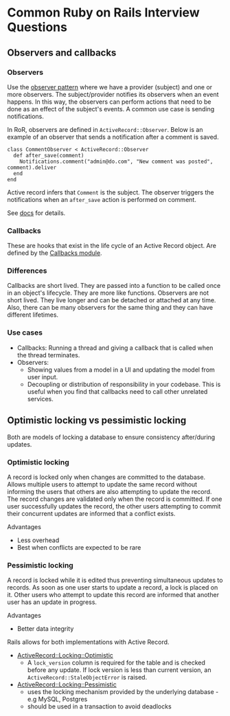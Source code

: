 # Common Ruby on Rails Interview Questions

## Observers and callbacks
### Observers
Use the [observer pattern](https://learn.microsoft.com/en-us/dotnet/standard/events/observer-design-pattern) where we have a provider (subject) and one or more observers. The subject/provider notifies its observers when an event happens. In this way, the observers can perform actions that need to be done as an effect of the subject's events. A common use case is sending notifications.

In RoR, observers are defined in `ActiveRecord::Observer`. Below is an example of an observer that sends a notification after a comment is saved.

```
class CommentObserver < ActiveRecord::Observer
  def after_save(comment)
    Notifications.comment("admin@do.com", "New comment was posted", comment).deliver
  end
end
```

Active record infers that `Comment` is the subject. The observer triggers the notifications when an `after_save` action is performed on comment.

See [docs](https://api.rubyonrails.org/v3.2.0/classes/ActiveRecord/Observer.html) for details.

### Callbacks
These are hooks that exist in the life cycle of an Active Record object. Are defined by the [Callbacks module](https://api.rubyonrails.org/v3.2.0/classes/ActiveRecord/Callbacks.html).

### Differences
Callbacks are short lived. They are passed into a function to be called once in an object's lifecycle. They are more like functions.
Observers are not short lived. They live longer and can be detached or attached at any time. Also, there can be many observers for the same thing and they can have different lifetimes.

### Use cases
- Callbacks: Running a thread and giving a callback that is called when the thread terminates.
- Observers:
  -  Showing values from a model in a UI and updating the model from user input.
  -  Decoupling or distribution of responsibility in your codebase. This is useful when you find that callbacks need to call other unrelated services.

## Optimistic locking vs pessimistic locking
Both are models of locking a database to ensure consistency after/during updates.

### Optimistic locking
A record is locked only when changes are committed to the database. Allows multiple users to attempt to update the same record without informing the users that others are also attempting to update the record. The record changes are validated only when the record is committed. If one user successfully updates the record, the other users attempting to commit their concurrent updates are informed that a conflict exists.

Advantages
- Less overhead
- Best when conflicts are expected to be rare

### Pessimistic locking
A record is locked while it is edited thus preventing simultaneous updates to records. As soon as one user starts to update a record, a lock is placed on it. Other users who attempt to update this record are informed that another user has an update in progress.

Advantages
- Better data integrity

Rails allows for both implementations with Active Record.
- [ActiveRecord::Locking::Optimistic ](https://api.rubyonrails.org/classes/ActiveRecord/Locking/Optimistic.html)
  - A `lock_version` column is required for the table and is checked before any update. If lock version is less than current version, an `ActiveRecord::StaleObjectError` is raised.
- [ActiveRecord::Locking::Pessimistic ](https://api.rubyonrails.org/classes/ActiveRecord/Locking/Pessimistic.html)
  - uses the locking mechanism provided by the underlying database - e.g MySQL, Postgres
  - should be used in a transaction to avoid deadlocks
